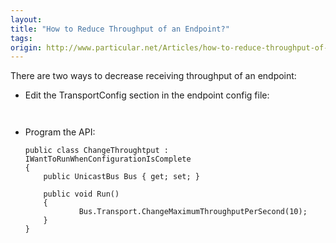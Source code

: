 ```yaml
---
layout:
title: "How to Reduce Throughput of an Endpoint?"
tags: 
origin: http://www.particular.net/Articles/how-to-reduce-throughput-of-an-endpoint
---
```

There are two ways to decrease receiving throughput of an endpoint:

-   Edit the TransportConfig section in the endpoint config file:

    ~~~~ {.brush:csharp;}
    ​
    ~~~~

-   Program the API:​

    ~~~~ {.brush:csharp;}
    public class ChangeThroughtput : IWantToRunWhenConfigurationIsComplete
    {
        public UnicastBus Bus { get; set; }

        public void Run()
        {
                Bus.Transport.ChangeMaximumThroughputPerSecond(10);
        }
    }
    ~~~~



